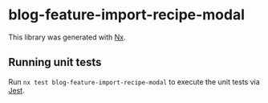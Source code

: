 # blog-feature-import-recipe-modal

This library was generated with [Nx](https://nx.dev).

## Running unit tests

Run `nx test blog-feature-import-recipe-modal` to execute the unit tests via [Jest](https://jestjs.io).
